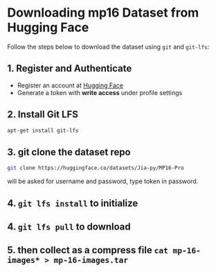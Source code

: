 # Downloading mp16 Dataset from Hugging Face

Follow the steps below to download the dataset using `git` and `git-lfs`:


## 1. Register and Authenticate

- Register an account at [Hugging Face](https://huggingface.co/)
- Generate a token with **write access** under profile settings


## 2. Install Git LFS


```bash
apt-get install git-lfs
```

## 3. git clone the dataset repo
```bash
git clone https://huggingface.co/datasets/Jia-py/MP16-Pro
```

will be asked for username and password, type token in password.


## 4. `git lfs install` to initialize

## 4. `git lfs pull` to download



## 5. then collect as a compress file `cat mp-16-images* > mp-16-images.tar`


